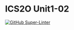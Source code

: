 # ICS2O Unit1-02

[![GitHub Super-Linter](https://github.com/MateuszR643/ICS2O-Unit1-02-HTML-hello_world/workflows/Lint%20Code%20Base/badge.svg)](https://github.com/marketplace/actions/super-linter)

